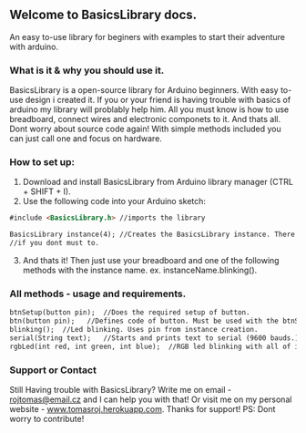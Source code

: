 ## Welcome to BasicsLibrary docs.
An easy to-use library for beginers with examples to start their adventure with arduino.

### What is it & why you should use it.

BasicsLibrary is a open-source library for Arduino beginners. With easy to-use design i created it. If you or your friend is having trouble with basics of arduino my library will problably help him. All you must know is how to use breadboard, connect wires and electronic componets to it. And thats all. Dont worry about source code again! With simple methods included you can just call one and focus on hardware. 

### How to set up:

1. Download and install BasicsLibrary from Arduino library manager (CTRL + SHIFT + I).
2. Use the following code into your Arduino sketch: 

```markdown
#include <BasicsLibrary.h> //imports the library

BasicsLibrary instance(4); //Creates the BasicsLibrary instance. There must be pin number even
//if you dont must to.
```
3. And thats it! Then just use your breadboard and one of the following methods with the instance name.
ex. instanceName.blinking().

### All methods - usage and requirements.

```markdown
btnSetup(button pin);  //Does the required setup of button.
btn(button pin);   //Defines code of button. Must be used with the btnSetup() method.
blinking();  //Led blinking. Uses pin from instance creation.
serial(String text);   //Starts and prints text to serial (9600 bauds.). Must be used with the string with text.
rgbLed(int red, int green, int blue);  //RGB led blinking with all of its colors. You must define pin of all three diod pins.
```

### Support or Contact

Still Having trouble with BasicsLibrary? Write me on email - rojtomas@email.cz and I can help you with that! Or visit me on my personal website - www.tomasroj.herokuapp.com. Thanks for support! PS: Dont worry to contribute!
